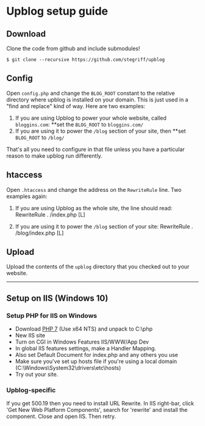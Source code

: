 # Upblog setup guide

## Download

Clone the code from github and include submodules!

	$ git clone --recursive https://github.com/stegriff/upblog

## Config

Open `config.php` and change the `BLOG_ROOT` constant to the relative directory where upblog is installed on your domain. This is just used in a "find and replace" kind of way. Here are two examples:

 1. If you are using Upblog to power your whole website, called `bloggins.com`: **set the `BLOG_ROOT` to `bloggins.com/`
 2. If you are using it to power the `/blog` section of your site, then **set `BLOG_ROOT` to `/blog/`
 
That's all you need to configure in that file unless you have a particular reason to make upblog run differently.

## htaccess

Open `.htaccess` and change the address on the `RewriteRule` line. Two examples again:

 1.	If you are using Upblog as the whole site, the line should read:
		RewriteRule . /index.php [L]
		
 2.	If you are using it to power the `/blog` section of your site:
		RewriteRule . /blog/index.php [L]
		
## Upload

Upload the contents of the `upblog` directory that you checked out to your website.

----

## Setup on IIS (Windows 10)

### Setup PHP for IIS on Windows

 * Download [PHP 7](http://windows.php.net/download/) (Use x64 NTS) and unpack to C:\php
 * New IIS site
 * Turn on CGI in Windows Features IIS/WWW/App Dev 
 * In global IIS features settings, make a Handler Mapping.
 * Also set Default Document for index.php and any others you use
 * Make sure you've set up hosts file if you're using a local domain (C:\Windows\System32\drivers\etc\hosts)
 * Try out your site.

### Upblog-specific

If you get 500.19 then you need to install URL Rewrite. In IIS right-bar, click 'Get New Web Platform Components', search for 'rewrite' and install the component. Close and open IIS. Then retry.
